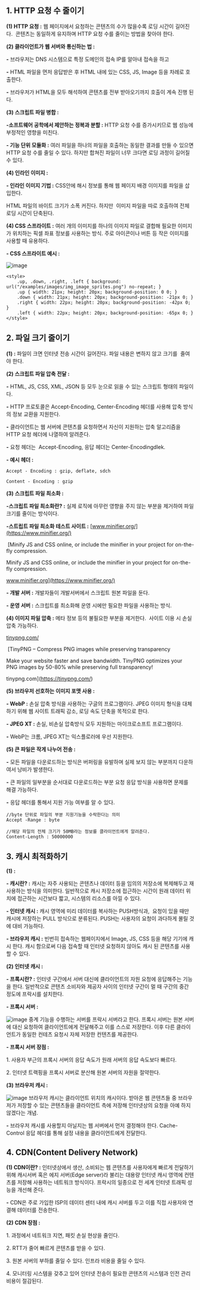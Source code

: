 ## **1\. HTTP 요청 수 줄이기**

**(1) HTTP 요청 :** 웹 페이지에서 요청하는 콘텐츠의 수가 많을수록 로딩 시간이 길어진다.  콘텐츠는 동일하게 유지하며 HTTP 요청 수를 줄이는 방법을 찾아야 한다.

**(2) 클라이언트가 웹 서버와 통신하는 법 :** 

**\-** 브라우저는 DNS 시스템으로 특정 도메인의 접속 IP를 알아내 접속을 하고

**\-** HTML 파일을 먼저 응답받은 후 HTML 내에 있는 CSS, JS, Image 등을 차례로 호출한다.

**\-** 브라우저가 HTML을 모두 해석하여 콘텐츠를 전부 받아오기까지 호출이 계속 진행 된다.

**(3) 스크립트 파일 병합 :**

**\-소프트웨어 공학에서 제안하는 정복과 분할 :** HTTP 요청 수를 증가시키므로 웹 성능에 부정적인 영향을 미친다.

**\- 기능 단위 모듈화 :** 여러 파일을 하나의 파일을 호출하는 동일한 결과를 만들 수 있으면 HTTP 요청 수를 줄일 수 있다. 하지만 합쳐진 파일이 너무 크다면 로딩 과정이 길어질 수 있다.

**(4) 인라인 이미지 :**

**\- 인라인 이미지 기법 :** CSS안에 해시 정보를 통해 웹 페이지 배경 이미지를 파일을 삽입한다.

HTML 파일의 바이트 크기가 소폭 커진다. 하지만  이미지 파일을 따로 호출하여 전체 로딩 시간이 단축된다. 

**(4) CSS 스프라이트 :** 여러 개의 이미지를 하나의 이미지 파일로 결합해 필요한 이미지가 위치하는 픽셀 좌표 정보를 사용하는 방식. 주로 아이콘이나 버튼 등 작은 이미지를 사용할 때 유용하다.

**\- CSS 스프라이트 예시 :** 

![image](https://user-images.githubusercontent.com/76714485/133933753-4e967e90-5de3-4d34-aefc-d15bbf4a8d62.png)
```
<style>
    .up, .down, .right, .left { background: url("/examples/images/img_image_sprites.png") no-repeat; }
    .up { width: 21px; height: 20px; background-position: 0 0; }
    .down { width: 21px; height: 20px; background-position: -21px 0; }
    .right { width: 22px; height: 20px; background-position: -42px 0; }
    .left { width: 22px; height: 20px; background-position: -65px 0; }
</style>
```

## **2\. 파일 크기 줄이기**

**(1) :** 파일이 크면 인터넷 전송 시간이 길어진다. 파일 내용은 변하지 않고 크기를  줄여야 한다.

**(2) 스크립트 파일 압축 전달 :** 

**\-** HTML, JS, CSS, XML, JSON 등 모두 눈으로 읽을 수 있는 스크립트 형태의 파일이다.

**\-** HTTP 프로토콜은 Accept-Encoding, Center-Encoding 헤더를 사용해 압축 방식의 정보 교환을 지원한다.

**\-** 클라이언트는 웹 서버에 콘텐츠를 요청하면서 자신이 지원하는 압축 알고리즘을 HTTP 요청 헤더에 나열하여 알려준다.

**\-** 요청 헤더는  Accept-Encoding, 응답 헤더는 Center-Encodingdlek.

**\- 예시 헤더 :**

```
Accept - Encoding : gzip, deflate, sdch

Content - Encoding : gzip
```

**(3) 스크립트 파일 최소화 :** 

**\-스크립트 파일 최소화란? :** 실제 로직에 아무런 영향을 주지 않는 부분을 제거하여 파일 크기를 줄이는 방식이다.

**\-스트립트 파일 최소화 테스트 사이트 :** [www.minifier.org/](https://www.minifier.org/)

 [Minify JS and CSS online, or include the minifier in your project for on-the-fly compression.

Minify JS and CSS online, or include the minifier in your project for on-the-fly compression.

www.minifier.org](https://www.minifier.org/)

**\- 개발 서버 :** 개발자들이 개발서버에서 스크립트 원본 파일을 둔다.

**\- 운영 서버 :** 스크립트를 최소화해 운영 시에만 필요한 파일을 사용하는 방식.

**(4) 이미지 파일 압축 :** 메타 정보 등의 불필요한 부분을 제거한다.  사이트 이용 시 손실 압축 가능하다.

[tinypng.com/](https://tinypng.com/)

 [TinyPNG – Compress PNG images while preserving transparency

Make your website faster and save bandwidth. TinyPNG optimizes your PNG images by 50-80% while preserving full transparency!

tinypng.com](https://tinypng.com/)

**(5) 브라우저 선호하는 이미지 포맷 사용 :**

**\- WebP :** 손실 압축 방식을 사용하는 구글의 프로그램이다. JPEG 이미지 형식을 대체하기 위해 웹 사이트 트래픽 감소, 로딩 속도 단축을 목적으로 한다.

**\- JPEG XT :** 손실, 비손실 압축방식 모두 지원하는 마이크로소프트 프로그램이다. 

**\-** WebP는 크롬, JPEG XT는 익스플로러에 우선 지원한다.

**(5) 큰 파일은 작게 나누어 전송 :**  

**\-** 모든 파일을 다운로드하는 방식은 버퍼링을 유발하며 실제 보지 않는 부분까지 다운하여서 낭비가 발생한다.

**\-** 큰 파일의 일부분을 순서대로 다운로드하는 부분 요청 응답 방식을 사용하면 문제를 해결 가능하다. 

**\-** 응답 헤더를 통해서 지원 가능 여부를 알 수 있다.

```
//byte 단위로 파일의 부분 지원기능을 수락한다는 의미
Accept -Range : byte 

//해당 파일의 전체 크기가 50MB라는 정보를 클라이언트에게 알려준다.
Content-Length : 50000000
```

## **3\. 캐시 최적화하기**

**(1) :**

**\- 캐시란? :** 캐시는 자주 사용되는 콘텐츠나 데이터 등을 임의의 저장소에 복제해두고 재사용하는 방식을 의미한다. 일반적으로 캐시 저장소에 접근하는 시간이 원래 데이터 위치에 접근하는 시간보다 짧고, 시스템의 리소스를 아낄 수 있다.

**\- 인터넷 캐시 :** 캐시 영역에 미리 데이터를 복사하는 PUSH방식과,  요청이 있을 때만 캐시에 저장하는 PULL 방식으로 분류된다. PUSH는 사용자의 요청이 과다하게 몰릴 것에 대비 가능하다.

**\- 브라우저 캐시 :** 빈번히 접속하는 웹페이지에서 Image, JS, CSS 등을 해당 기기에 캐시 한다. 캐시 함으로써 다음 접속할 때 인터넷 요청하지 않아도 캐시 된 콘텐츠를 사용할 수 있다.

**(2) 인터넷 캐시 :** 

**\- 프록시란? :** 인터넷 구간에서 서버 대신에 클라이언트의 자원 요청에 응답해주는 기능을 한다. 일반적으로 콘텐츠 소비자와 제공자 사이의 인터넷 구간이 멀 때 구간의 중간 정도에 프락시를 설치한다. 

**\- 프록시 서버 :** 

![image](https://user-images.githubusercontent.com/76714485/133933761-21da5543-dfc8-43ff-b4a8-f50701dfd8ae.png)
중계 기능을 수행하는 서버를 프락시 서버라고 한다. 프록시 서버는 원본 서버에 대신 요청하여 클라이언트에게 전달해주고 이를 스스로 저장한다. 이후 다른 클라이언트가 동일한 컨테츠 요청시 자체 저장한 컨텐츠를 제공한다.

**\- 프록시 서버 장점 :** 

1\. 사용자 부근의 프록시 서버의 응답 속도가 원래 서버의 응답 속도보다 빠르다.

2\. 인터넷 트랙핑을 프록시 서버로 분산해 원본 서버의 자원을 절약한다.

**(3) 브라우저 캐시 :**

![image](https://user-images.githubusercontent.com/76714485/133933764-6c71f6ad-c7de-4823-a354-89a2df682580.png)
브라우저 캐시는 클라이언트 위치의 캐시이다. 받아온 웹 콘텐츠들 중 브라우저가 저장할 수 있는 콘텐츠들을 클라이언트 측에 저장해 인터넷상의 요청을 아예 하지 않겠다는 개념.

**\-** 브라우저 캐시를 사용할지 아닐지는 웹 서버에서 먼저 결정해야 한다. Cache-Control 응답 헤더를 통해 설정 내용을 클라이언트에게 전달한다.

## **4\. CDN(Content Delivery Network)**

**(1) CDN이란? :** 인터넷상에서 생산, 소비되는 웹 콘텐츠를 사용자에게 빠르게 전달하기 위해 캐시서버 혹은 에지 서버(Edge server)라 불리는 대용량 인터넷 캐시 영역에 컨텐츠를 저장해 사용하는 네트워크 방식이다. 프락시의 일종으로 전 세계 인터넷 트래픽 성능을 개선해 준다.

**\-** CDN은 주로 가입한 ISP의 데이터 센터 내에 캐시 서버를 두고 이를 직접 사용자와 연결해 데이터를 전송한다.

**(2) CDN 장점 :** 

1\. 과정에서 네트워크 지연, 패킷 손실 현상을 줄인다.

2\. RTT가 줄어 빠르게 콘텐츠를 받을 수 있다.

3\. 원본 서버의 부하를 줄일 수 있다. 인프라 비용을 줄일 수 있다.

4\. 모니터링 시스템을 갖추고 있어 인터넷 전송이 필요한 콘텐츠의 시스템과 인전 관리 비용이 절감된다.

